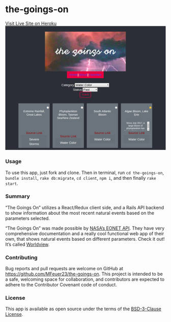 # the-goings-on
[Visit Live Site on Heroku](https://the-goings-on.herokuapp.com/)
![](/client/public/Screenshot.png)

### Usage
To use this app, just fork and clone. Then in terminal, run `cd the-goings-on`, `bundle install`, `rake db:migrate`, `cd client`, `npm i`, and then finally `rake start`.

### Summary
“The Goings On” utilizes a React/Redux client side, and a Rails API backend to show information about the most recent natural events based on the parameters selected.

“The Goings On” was made possible by [NASA’s EONET API](https://eonet.sci.gsfc.nasa.gov/docs/v2.1). They have very comprehensive documentation and a really cool functional web app of their own, that shows natural events based on different parameters. Check it out! It’s called [Worldview](https://worldview.earthdata.nasa.gov/).

### Contributing
Bug reports and pull requests are welcome on GitHub at https://github.com/MFeuer23/the-goings-on. This project is intended to be a safe, welcoming space for collaboration, and contributors are expected to adhere to the Contributor Covenant code of conduct.

### License
This app is available as open source under the terms of the [BSD-3-Clause License](https://opensource.org/licenses/BSD-3-Clause).
